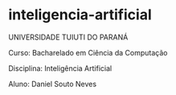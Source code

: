 # inteligencia-artificial

UNIVERSIDADE TUIUTI DO PARANÁ

Curso: Bacharelado em Ciência da Computação

Disciplina: Inteligência Artificial

Aluno: Daniel Souto Neves

